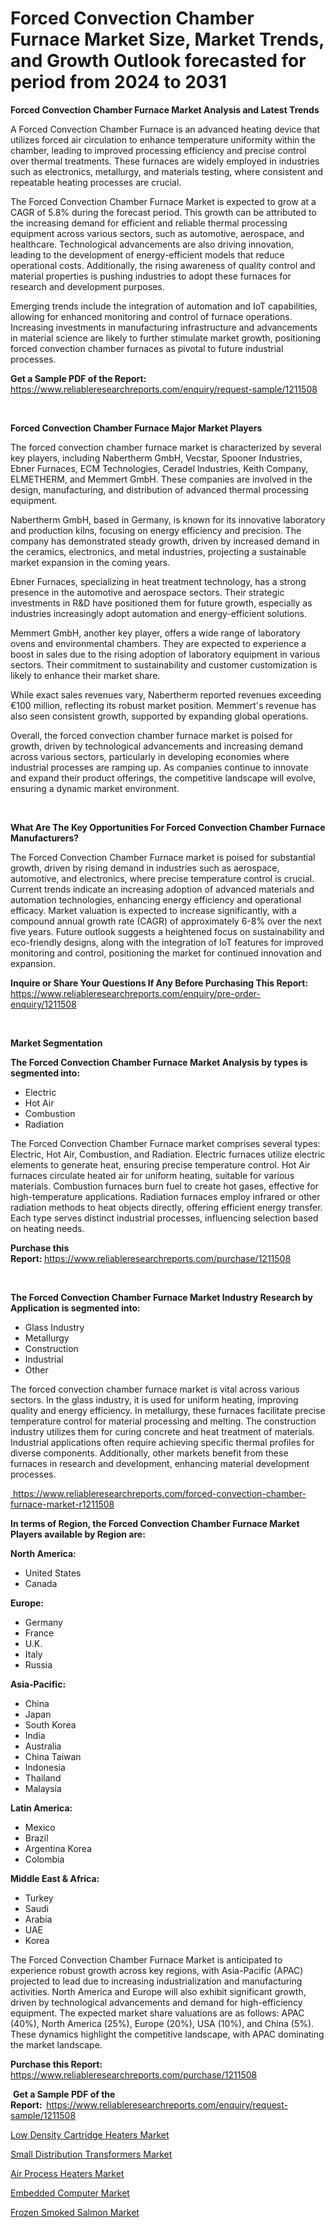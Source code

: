 <p><h1>Forced Convection Chamber Furnace Market Size, Market Trends, and Growth Outlook forecasted for period from 2024 to 2031</h1></p><p><strong>Forced Convection Chamber Furnace Market Analysis and Latest Trends</strong></p>
<p><p>A Forced Convection Chamber Furnace is an advanced heating device that utilizes forced air circulation to enhance temperature uniformity within the chamber, leading to improved processing efficiency and precise control over thermal treatments. These furnaces are widely employed in industries such as electronics, metallurgy, and materials testing, where consistent and repeatable heating processes are crucial.</p><p>The Forced Convection Chamber Furnace Market is expected to grow at a CAGR of 5.8% during the forecast period. This growth can be attributed to the increasing demand for efficient and reliable thermal processing equipment across various sectors, such as automotive, aerospace, and healthcare. Technological advancements are also driving innovation, leading to the development of energy-efficient models that reduce operational costs. Additionally, the rising awareness of quality control and material properties is pushing industries to adopt these furnaces for research and development purposes.</p><p>Emerging trends include the integration of automation and IoT capabilities, allowing for enhanced monitoring and control of furnace operations. Increasing investments in manufacturing infrastructure and advancements in material science are likely to further stimulate market growth, positioning forced convection chamber furnaces as pivotal to future industrial processes.</p></p>
<p><strong>Get a Sample PDF of the Report:&nbsp;</strong> <a href="https://www.reliableresearchreports.com/enquiry/request-sample/1211508?utm_campaign=1677&utm_medium=2&utm_source=Github&utm_content=ia&utm_term=18102024&utm_id=forced-convection-chamber-furnace">https://www.reliableresearchreports.com/enquiry/request-sample/1211508</a></p>
<p>&nbsp;</p>
<p><strong>Forced Convection Chamber Furnace Major Market Players</strong></p>
<p><p>The forced convection chamber furnace market is characterized by several key players, including Nabertherm GmbH, Vecstar, Spooner Industries, Ebner Furnaces, ECM Technologies, Ceradel Industries, Keith Company, ELMETHERM, and Memmert GmbH. These companies are involved in the design, manufacturing, and distribution of advanced thermal processing equipment.</p><p>Nabertherm GmbH, based in Germany, is known for its innovative laboratory and production kilns, focusing on energy efficiency and precision. The company has demonstrated steady growth, driven by increased demand in the ceramics, electronics, and metal industries, projecting a sustainable market expansion in the coming years.</p><p>Ebner Furnaces, specializing in heat treatment technology, has a strong presence in the automotive and aerospace sectors. Their strategic investments in R&D have positioned them for future growth, especially as industries increasingly adopt automation and energy-efficient solutions.</p><p>Memmert GmbH, another key player, offers a wide range of laboratory ovens and environmental chambers. They are expected to experience a boost in sales due to the rising adoption of laboratory equipment in various sectors. Their commitment to sustainability and customer customization is likely to enhance their market share.</p><p>While exact sales revenues vary, Nabertherm reported revenues exceeding €100 million, reflecting its robust market position. Memmert's revenue has also seen consistent growth, supported by expanding global operations.</p><p>Overall, the forced convection chamber furnace market is poised for growth, driven by technological advancements and increasing demand across various sectors, particularly in developing economies where industrial processes are ramping up. As companies continue to innovate and expand their product offerings, the competitive landscape will evolve, ensuring a dynamic market environment.</p></p>
<p>&nbsp;</p>
<p><strong>What Are The Key Opportunities For Forced Convection Chamber Furnace Manufacturers?</strong></p>
<p><p>The Forced Convection Chamber Furnace market is poised for substantial growth, driven by rising demand in industries such as aerospace, automotive, and electronics, where precise temperature control is crucial. Current trends indicate an increasing adoption of advanced materials and automation technologies, enhancing energy efficiency and operational efficacy. Market valuation is expected to increase significantly, with a compound annual growth rate (CAGR) of approximately 6-8% over the next five years. Future outlook suggests a heightened focus on sustainability and eco-friendly designs, along with the integration of IoT features for improved monitoring and control, positioning the market for continued innovation and expansion.</p></p>
<p><strong>Inquire or Share Your Questions If Any Before Purchasing This Report:</strong> <a href="https://www.reliableresearchreports.com/enquiry/pre-order-enquiry/1211508?utm_campaign=1677&utm_medium=2&utm_source=Github&utm_content=ia&utm_term=18102024&utm_id=forced-convection-chamber-furnace">https://www.reliableresearchreports.com/enquiry/pre-order-enquiry/1211508</a></p>
<p>&nbsp;</p>
<p><strong>Market Segmentation</strong></p>
<p><strong>The Forced Convection Chamber Furnace Market Analysis by types is segmented into:</strong></p>
<p><ul><li>Electric</li><li>Hot Air</li><li>Combustion</li><li>Radiation</li></ul></p>
<p><p>The Forced Convection Chamber Furnace market comprises several types: Electric, Hot Air, Combustion, and Radiation. Electric furnaces utilize electric elements to generate heat, ensuring precise temperature control. Hot Air furnaces circulate heated air for uniform heating, suitable for various materials. Combustion furnaces burn fuel to create hot gases, effective for high-temperature applications. Radiation furnaces employ infrared or other radiation methods to heat objects directly, offering efficient energy transfer. Each type serves distinct industrial processes, influencing selection based on heating needs.</p></p>
<p><strong>Purchase this Report:&nbsp;</strong><a href="https://www.reliableresearchreports.com/purchase/1211508?utm_campaign=1677&utm_medium=2&utm_source=Github&utm_content=ia&utm_term=18102024&utm_id=forced-convection-chamber-furnace">https://www.reliableresearchreports.com/purchase/1211508</a></p>
<p>&nbsp;</p>
<p><strong>The Forced Convection Chamber Furnace Market Industry Research by Application is segmented into:</strong></p>
<p><ul><li>Glass Industry</li><li>Metallurgy</li><li>Construction</li><li>Industrial</li><li>Other</li></ul></p>
<p><p>The forced convection chamber furnace market is vital across various sectors. In the glass industry, it is used for uniform heating, improving quality and energy efficiency. In metallurgy, these furnaces facilitate precise temperature control for material processing and melting. The construction industry utilizes them for curing concrete and heat treatment of materials. Industrial applications often require achieving specific thermal profiles for diverse components. Additionally, other markets benefit from these furnaces in research and development, enhancing material development processes.</p></p>
<p><a href="https://www.reliableresearchreports.com/forced-convection-chamber-furnace-market-r1211508?utm_campaign=1677&utm_medium=2&utm_source=Github&utm_content=ia&utm_term=18102024&utm_id=forced-convection-chamber-furnace">&nbsp;https://www.reliableresearchreports.com/forced-convection-chamber-furnace-market-r1211508</a></p>
<p><strong>In terms of Region, the Forced Convection Chamber Furnace Market Players available by Region are:</strong></p>
<p>
    <p> <strong> North America: </strong>
        <ul>
            <li>United States</li>
            <li>Canada</li>
        </ul>
        </p> 
    <p> <strong> Europe: </strong>
        <ul>
            <li>Germany</li>
            <li>France</li>
            <li>U.K.</li>
            <li>Italy</li>
            <li>Russia</li>
        </ul>
        </p> 
    <p> <strong> Asia-Pacific: </strong>
        <ul>
            <li>China</li>
            <li>Japan</li>
            <li>South Korea</li>
            <li>India</li>
            <li>Australia</li>
            <li>China Taiwan</li>
            <li>Indonesia</li>
            <li>Thailand</li>
            <li>Malaysia</li>
        </ul>
        </p> 
    <p> <strong> Latin America: </strong>
        <ul>
            <li>Mexico</li>
            <li>Brazil</li>
            <li>Argentina Korea</li>
            <li>Colombia</li>
        </ul>
        </p> 
    <p> <strong> Middle East & Africa: </strong>
        <ul>
            <li>Turkey</li>
            <li>Saudi</li>
            <li>Arabia</li>
            <li>UAE</li>
            <li>Korea</li>
        </ul>
    </p>
    </p>
<p><p>The Forced Convection Chamber Furnace Market is anticipated to experience robust growth across key regions, with Asia-Pacific (APAC) projected to lead due to increasing industrialization and manufacturing activities. North America and Europe will also exhibit significant growth, driven by technological advancements and demand for high-efficiency equipment. The expected market share valuations are as follows: APAC (40%), North America (25%), Europe (20%), USA (10%), and China (5%). These dynamics highlight the competitive landscape, with APAC dominating the market landscape.</p></p>
<p><strong>Purchase this Report: </strong><a href="https://www.reliableresearchreports.com/purchase/1211508?utm_campaign=1677&utm_medium=2&utm_source=Github&utm_content=ia&utm_term=18102024&utm_id=forced-convection-chamber-furnace">https://www.reliableresearchreports.com/purchase/1211508</a></p>
<p>&nbsp;<strong>Get a Sample PDF of the Report:&nbsp;&nbsp;</strong><a href="https://www.reliableresearchreports.com/enquiry/request-sample/1211508?utm_campaign=1677&utm_medium=2&utm_source=Github&utm_content=ia&utm_term=18102024&utm_id=forced-convection-chamber-furnace">https://www.reliableresearchreports.com/enquiry/request-sample/1211508</a></p>
<p><strong></strong></p>
<p><p><a href="https://www.linkedin.com/pulse/evaluating-global-low-density-cartridge-heaters-market-trends-xq0gf?utm_campaign=1677&utm_medium=2&utm_source=Github&utm_content=ia&utm_term=18102024&utm_id=forced-convection-chamber-furnace">Low Density Cartridge Heaters Market</a></p><p><a href="https://www.linkedin.com/pulse/competitive-intelligence-small-distribution-transformers-tp3ae?utm_campaign=1677&utm_medium=2&utm_source=Github&utm_content=ia&utm_term=18102024&utm_id=forced-convection-chamber-furnace">Small Distribution Transformers Market</a></p><p><a href="https://www.linkedin.com/pulse/air-process-heaters-market-outlook-share-analysis-growth-trends-vfuof?utm_campaign=1677&utm_medium=2&utm_source=Github&utm_content=ia&utm_term=18102024&utm_id=forced-convection-chamber-furnace">Air Process Heaters Market</a></p><p><a href="https://www.linkedin.com/pulse/embedded-computer-market-size-share-competitive-landscape-djmie?utm_campaign=1677&utm_medium=2&utm_source=Github&utm_content=ia&utm_term=18102024&utm_id=forced-convection-chamber-furnace">Embedded Computer Market</a></p><p><a href="https://www.linkedin.com/pulse/in-depth-frozen-smoked-salmon-market-review-size-share-132cagr-ronje?utm_campaign=1677&utm_medium=2&utm_source=Github&utm_content=ia&utm_term=18102024&utm_id=forced-convection-chamber-furnace">Frozen Smoked Salmon Market</a></p></p>